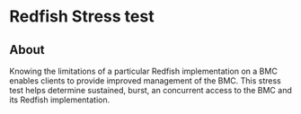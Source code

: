 # Redfish Stress test

## About
Knowing the limitations of a particular Redfish implementation on a BMC enables
clients to provide improved management of the BMC. This stress test helps
determine sustained, burst, an concurrent access to the BMC and its Redfish
implementation.